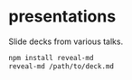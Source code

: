 # presentations
Slide decks from various talks.

```bash
npm install reveal-md
reveal-md /path/to/deck.md
```
